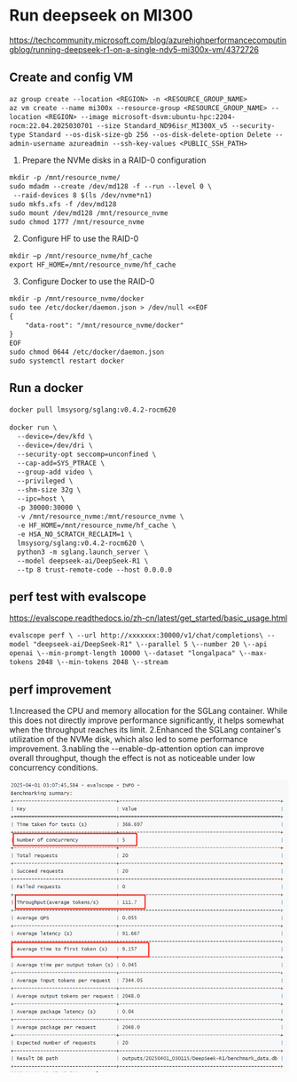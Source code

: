 # Run deepseek on MI300
https://techcommunity.microsoft.com/blog/azurehighperformancecomputingblog/running-deepseek-r1-on-a-single-ndv5-mi300x-vm/4372726


## Create and config VM

```
az group create --location <REGION> -n <RESOURCE_GROUP_NAME>
az vm create --name mi300x --resource-group <RESOURCE_GROUP_NAME> --location <REGION> --image microsoft-dsvm:ubuntu-hpc:2204-rocm:22.04.2025030701 --size Standard_ND96isr_MI300X_v5 --security-type Standard --os-disk-size-gb 256 --os-disk-delete-option Delete --admin-username azureadmin --ssh-key-values <PUBLIC_SSH_PATH>
```

1. Prepare the NVMe disks in a RAID-0 configuration  
```
mkdir -p /mnt/resource_nvme/
sudo mdadm --create /dev/md128 -f --run --level 0 \
 --raid-devices 8 $(ls /dev/nvme*n1)  
sudo mkfs.xfs -f /dev/md128 
sudo mount /dev/md128 /mnt/resource_nvme 
sudo chmod 1777 /mnt/resource_nvme  
```

2. Configure HF to use the RAID-0
```
mkdir –p /mnt/resource_nvme/hf_cache 
export HF_HOME=/mnt/resource_nvme/hf_cache 
```

3. Configure Docker to use the RAID-0 
```
mkdir -p /mnt/resource_nvme/docker 
sudo tee /etc/docker/daemon.json > /dev/null <<EOF 
{ 
    "data-root": "/mnt/resource_nvme/docker" 
} 
EOF 
sudo chmod 0644 /etc/docker/daemon.json 
sudo systemctl restart docker 
```
## Run a docker
```
docker pull lmsysorg/sglang:v0.4.2-rocm620 

docker run \
  --device=/dev/kfd \
  --device=/dev/dri \
  --security-opt seccomp=unconfined \
  --cap-add=SYS_PTRACE \
  --group-add video \
  --privileged \
  --shm-size 32g \
  --ipc=host \
  -p 30000:30000 \
  -v /mnt/resource_nvme:/mnt/resource_nvme \
  -e HF_HOME=/mnt/resource_nvme/hf_cache \
  -e HSA_NO_SCRATCH_RECLAIM=1 \
  lmsysorg/sglang:v0.4.2-rocm620 \
  python3 -m sglang.launch_server \
  --model deepseek-ai/DeepSeek-R1 \
  --tp 8 trust-remote-code --host 0.0.0.0
```

## perf test with evalscope
https://evalscope.readthedocs.io/zh-cn/latest/get_started/basic_usage.html

```
evalscope perf \ --url http://xxxxxxx:30000/v1/chat/completions\ --model "deepseek-ai/DeepSeek-R1" \--parallel 5 \--number 20 \--api openai \--min-prompt-length 10000 \--dataset "longalpaca" \--max-tokens 2048 \--min-tokens 2048 \--stream

```

## perf improvement
1.Increased the CPU and memory allocation for the SGLang container. While this does not directly improve performance significantly, it helps somewhat when the throughput reaches its limit.
2.Enhanced the SGLang container's utilization of the NVMe disk, which also led to some performance improvement.
3.nabling the --enable-dp-attention option can improve overall throughput, though the effect is not as noticeable under low concurrency conditions.

![alt text](./imgs/perf.png)